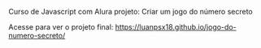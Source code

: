 Curso de Javascript com Alura
projeto: Criar um jogo do número secreto

Acesse para ver o projeto final:
https://luanpsx18.github.io/jogo-do-numero-secreto/
